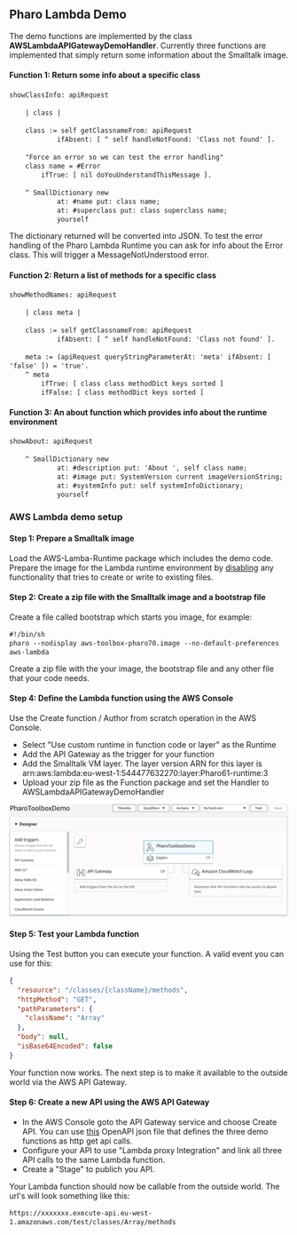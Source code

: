 ## Pharo Lambda Demo

The demo functions are implemented by the class **AWSLambdaAPIGatewayDemoHandler**. 
Currently three functions are implemented that simply return some information about the Smalltalk
image. 

#### Function 1: Return some info about a specific class
```smalltalk
showClassInfo: apiRequest

	| class |
	
	class := self getClassnameFrom: apiRequest
			ifAbsent: [ ^ self handleNotFound: 'Class not found' ].

	"Force an error so we can test the error handling"
	class name = #Error
		ifTrue: [ nil doYouUnderstandThisMessage ].
			
	^ SmallDictionary new
			at: #name put: class name;
			at: #superclass put: class superclass name;
			yourself
```

The dictionary returned will be converted into JSON. To test the error handling of the Pharo Lambda Runtime
you can ask for info about the Error class. This will trigger a MessageNotUnderstood error.

#### Function 2: Return a list of methods for a specific class
```smalltalk
showMethodNames: apiRequest

	| class meta |
	
	class := self getClassnameFrom: apiRequest
			ifAbsent: [ ^ self handleNotFound: 'Class not found' ].
			
	meta := (apiRequest queryStringParameterAt: 'meta' ifAbsent: [ 'false' ]) = 'true'.
	^ meta 
		ifTrue: [ class class methodDict keys sorted ]
		ifFalse: [ class methodDict keys sorted ]
```

#### Function 3: An about function which provides info about the runtime environment
```smalltalk
showAbout: apiRequest
			
	^ SmallDictionary new
			at: #description put: 'About ', self class name;
			at: #image put: SystemVersion current imageVersionString;
			at: #systemInfo put: self systemInfoDictionary;
			yourself
```

### AWS Lambda demo setup

#### Step 1: Prepare a Smalltalk image
Load the AWS-Lamba-Runtime package which includes the demo code. Prepare the image for the Lambda runtime
environment by [disabling](pharo-lambda-runtime.md#preparing-a-smalltalk-image-for-deployment) any functionality that tries to create or write to existing files.

#### Step 2: Create a zip file with the Smalltalk image and a bootstrap file
Create a file called bootstrap which starts you image, for example:
```
#!/bin/sh
pharo --nodisplay aws-toolbox-pharo70.image --no-default-preferences aws-lambda
```
Create a zip file with the your image, the bootstrap file and any other file that your code needs.

#### Step 4: Define the Lambda function using the AWS Console

Use the Create function / Author from scratch operation in the AWS Console.
- Select "Use custom runtime in function code or layer" as the Runtime
- Add the API Gateway as the trigger for your function
- Add the Smalltalk VM layer. The layer version ARN for this layer is arn:aws:lambda:eu-west-1:544477632270:layer:Pharo61-runtime:3
- Upload your zip file as the Function package and set the Handler to AWSLambdaAPIGatewayDemoHandler

![Function configuration](pharo-lambda-demo/lambda-function-def.png)

#### Step 5: Test your Lambda function

Using the Test button you can execute your function. A valid event you can use for this:
```json
{
  "resource": "/classes/{className}/methods",
  "httpMethod": "GET",
  "pathParameters": {
    "className": "Array"
  },
  "body": null,
  "isBase64Encoded": false
}
```

Your function now works. The next step is to make it available to the outside world via the AWS API Gateway.

#### Step 6: Create a new API using the AWS API Gateway

- In the AWS Console goto the API Gateway service and choose Create API. You can use [this](pharo-lambda-demo/pharo-lambda-demo-api.json) OpenAPI json file that defines
the three demo functions as http get api calls.
- Configure your API to use "Lambda proxy Integration" and link all three API calls to the same Lambda function.
- Create a "Stage" to publich you API.

Your Lambda function should now be callable from the outside world. The url's will look something like this:

```
https://xxxxxxx.execute-api.eu-west-1.amazonaws.com/test/classes/Array/methods
``` 


